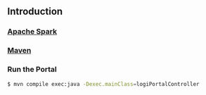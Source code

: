 ## Introduction


### [Apache Spark](http://gatling.io/)


### [Maven](http://www.scala-sbt.org/)



### Run the Portal 
```bash
$ mvn compile exec:java -Dexec.mainClass=logiPortalController
```

###